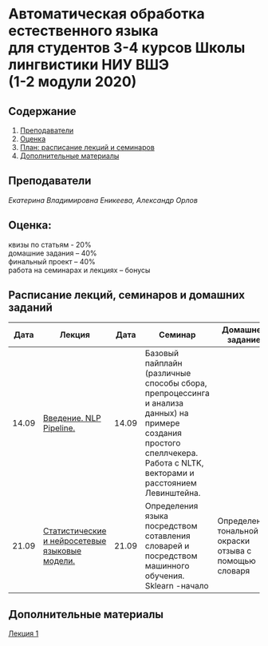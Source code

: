 # Автоматическая обработка естественного языка <br>для студентов 3-4 курсов Школы лингвистики НИУ ВШЭ <br>(1-2 модули 2020)
## Содержание
1. [Преподаватели](#prep)
2. [Оценка](#score)
3. [План: расписание лекций и семинаров](#sched)
4. [Дополнительные материалы](#add)

## Преподаватели<a name="prep"/>
*Екатерина Владимировна Еникеева, Александр Орлов*<br>

## Оценка:<br><a name="score"/>
квизы по статьям - 20%<br>
домашние задания – 40% <br>
финальный проект – 40%<br>
работа на семинарах и лекциях – бонусы<br>

## Расписание лекций, семинаров и домашних заданий<a name="sched"/>
|Дата|Лекция|Дата|Семинар|Домашнее задание|Ридинг|Дедлайн|
|-|-|-|-|-|-|-|
|14.09|[Введение. NLP Pipeline.](https://drive.google.com/file/d/1zIyF08UoEnWzI9iNk18L2XIHrsa_vCpQ/view?usp=sharing)|14.09|Базовый пайплайн (различные способы сбора, препроцессинга и анализа данных) на примере создания простого спеллчекера. Работа с NLTK, векторами и расстоянием Левинштейна.||[Neural Language Models](https://web.stanford.edu/~jurafsky/slp3/7.pdf)||
|21.09|[Статистические и нейросетевые  языковые модели.](https://drive.google.com/file/d/1qpyqYzVM9xtgkC1rbHAaBPTGfnwDo4Rm/view?usp=sharing)|21.09|Определения языка посредством сотавления словарей и посредством машинного обучения. Sklearn -начало|Определение тональной окраски отзыва с помощью словаря |[Neural Language Models](https://web.stanford.edu/~jurafsky/slp3/7.pdf)|06.09.2020 23659|

## Дополнительные материалы<a name="add"/>
[Лекция 1](Notes/1-intro.md)
